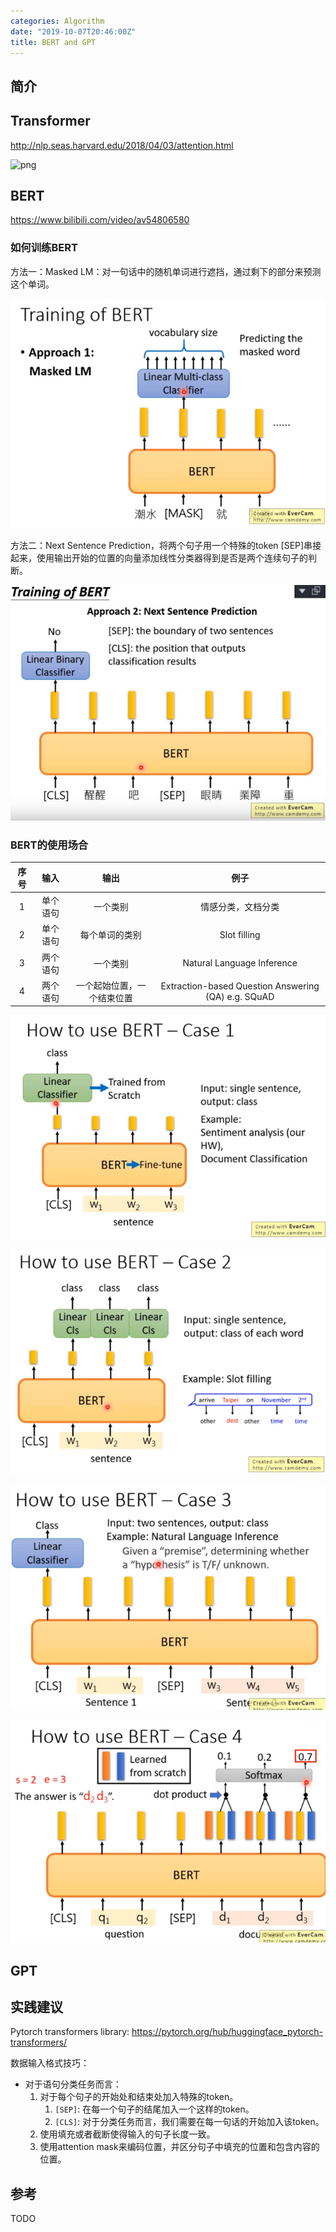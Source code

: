 ```yaml
---
categories: Algorithm
date: "2019-10-07T20:46:00Z"
title: BERT and GPT
---
```


## 简介

## Transformer

http://nlp.seas.harvard.edu/2018/04/03/attention.html

![png](http://nlp.seas.harvard.edu/images/the-annotated-transformer_14_0.png)

## BERT

https://www.bilibili.com/video/av54806580

### 如何训练BERT

方法一：Masked LM：对一句话中的随机单词进行遮挡，通过剩下的部分来预测这个单词。

![1570451540708](/assets/2019-10-07-bert-gpt/1570451540708.png)

方法二：Next Sentence Prediction，将两个句子用一个特殊的token [SEP]串接起来，使用输出开始的位置的向量添加线性分类器得到是否是两个连续句子的判断。

![1570451740132](/assets/2019-10-07-bert-gpt/1570451740132.png)

### BERT的使用场合

| 序号 |   输入   |            输出            |                        例子                         |
| :--: | :------: | :------------------------: | :-------------------------------------------------: |
|  1   | 单个语句 |          一个类别          |                 情感分类，文档分类                  |
|  2   | 单个语句 |       每个单词的类别       |                    Slot filling                     |
|  3   | 两个语句 |          一个类别          |             Natural Language Inference              |
|  4   | 两个语句 | 一个起始位置，一个结束位置 | Extraction-based Question Answering (QA) e.g. SQuAD |

![1570452093405](/assets/2019-10-07-bert-gpt/1570452093405.png)

![1570452056677](/assets/2019-10-07-bert-gpt/1570452056677.png)

![1570452118500](/assets/2019-10-07-bert-gpt/1570452118500.png)

![1570452236549](/assets/2019-10-07-bert-gpt/1570452236549.png)

## GPT

## 实践建议
Pytorch transformers library: <https://pytorch.org/hub/huggingface_pytorch-transformers/>

数据输入格式技巧：

* 对于语句分类任务而言：
    1. 对于每个句子的开始处和结束处加入特殊的token。
        1. `[SEP]`: 在每一个句子的结尾加入一个这样的token。
        2. `[CLS]`: 对于分类任务而言，我们需要在每一句话的开始加入该token。
    2. 使用填充或者截断使得输入的句子长度一致。
    3. 使用attention mask来编码位置，并区分句子中填充的位置和包含内容的位置。


## 参考

TODO
